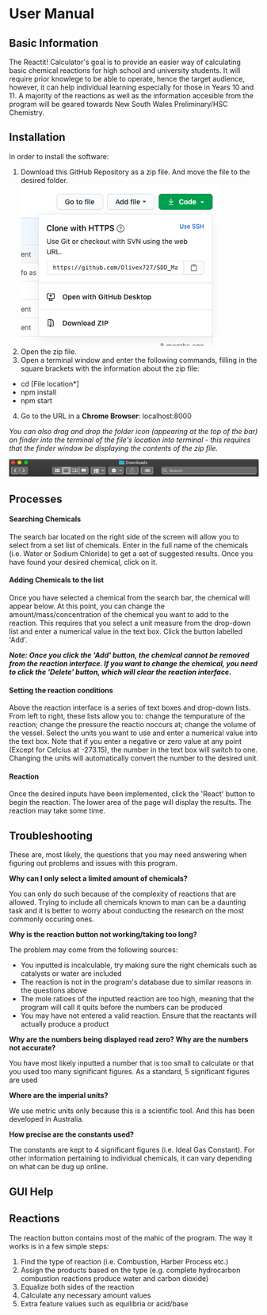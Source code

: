 # User Manual

## Basic Information

The Reactit! Calculator's goal is to provide an easier way of calculating basic chemical reactions for high school and university students. It will require prior knowlege to be able to operate, hence the target audience, however, it can help individual learning especially for those in Years 10 and 11. A majority of the reactions as well as the information accesible from the program will be geared towards New South Wales Preliminary/HSC Chemistry.

## Installation

In order to install the software:
1. Download this GitHub Repository as a zip file. And move the file to the desired folder.
![ZipDwnld.png](./public/user_manual/ZipDwnld.png)
2. Open the zip file.
3. Open a terminal window and enter the following commands, filling in the square brackets with the information about the zip file:
- cd [File location*]
- npm install
- npm start
4. Go to the URL in a **Chrome Browser**: localhost:8000

*You can also drag and drop the folder icon (appearing at the top of the bar) on finder into the terminal of the file's location into terminal - this requires that the finder window be displaying the contents of the zip file.*

![filepath.png](./public/user_manual/Filepath.png)

## Processes

#### Searching Chemicals

The search bar located on the right side of the screen will allow you to select from a set list of chemicals. Enter in the full name of the chemicals (i.e. Water or Sodium Chloride) to get a set of suggested results. Once you have found your desired chemical, click on it.

#### Adding Chemicals to the list

Once you have selected a chemical from the search bar, the chemical will appear below. At this point, you can change the amount/mass/concentration of the chemical you want to add to the reaction. This requires that you select a unit measure from the drop-down list and enter a numerical value in the text box. Click the button labelled 'Add'.

***Note: Once you click the 'Add' button, the chemical cannot be removed from the reaction interface. If you want to change the chemical, you need to click the 'Delete' button, which will clear the reaction interface.***

#### Setting the reaction conditions

Above the reaction interface is a series of text boxes and drop-down lists. From left to right, these lists allow you to: change the tempurature of the reaction; change the pressure the reactio noccurs at; change the volume of the vessel. Select the units you want to use and enter a numerical value into the text box. Note that if you enter a negative or zero value at any point (Except for Celcius at -273.15), the number in the text box will switch to one. Changing the units will automatically convert the number to the desired unit.

#### Reaction

Once the desired inputs have been implemented, click the 'React' button to begin the reaction. The lower area of the page will display the results. The reaction may take some time.

## Troubleshooting

These are, most likely, the questions that you may need answering when figuring out problems and issues with this program.

**Why can I only select a limited amount of chemicals?**

You can only do such because of the complexity of reactions that are allowed. Trying to include all chemicals known to man can be a daunting task and it is better to worry about conducting the research on the most commonly occuring ones.

**Why is the reaction button not working/taking too long?**

The problem may come from the following sources:
- You inputted is incalculable, try making sure the right chemicals such as catalysts or water are included
- The reaction is not in the program's database due to similar reasons in the questions above
- The mole ratioes of the inputted reaction are too high, meaning that the program will call it quits before the numbers can be produced
- You may have not entered a valid reaction. Ensure that the reactants will actually produce a product

**Why are the numbers being displayed read zero? Why are the numbers not accurate?**

You have most likely inputted a number that is too small to calculate or that you used too many significant figures. As a standard, 5 significant figures are used

**Where are the imperial units?**

We use metric units only because this is a scientific tool. And this has been developed in Australia.

**How precise are the constants used?**

The constants are kept to 4 significant figures (i.e. Ideal Gas Constant). For other information pertaining to individual chemicals, it can vary depending on what can be dug up online.

## GUI Help

## Reactions

The reaction button contains most of the mahic of the program. The way it works is in a few simple steps:

1. Find the type of reaction (i.e. Combustion, Harber Process etc.)
2. Assign the products based on the type (e.g. complete hydrocarbon combustion reactions produce water and carbon dioxide)
3. Equalize both sides of the reaction
4. Calculate any necessary amount values
5. Extra feature values such as equilibria or acid/base
